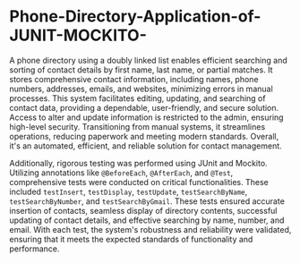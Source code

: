 # Phone-Directory-Application-of-JUNIT-MOCKITO-
A phone directory using a doubly linked list enables efficient searching and sorting of contact details by first name, last name, or partial matches. It stores comprehensive contact information, including names, phone numbers, addresses, emails, and websites, minimizing errors in manual processes. This system facilitates editing, updating, and searching of contact data, providing a dependable, user-friendly, and secure solution. Access to alter and update information is restricted to the admin, ensuring high-level security. Transitioning from manual systems, it streamlines operations, reducing paperwork and meeting modern standards. Overall, it's an automated, efficient, and reliable solution for contact management.

Additionally, rigorous testing was performed using JUnit and Mockito. Utilizing annotations like `@BeforeEach`, `@AfterEach`, and `@Test`, comprehensive tests were conducted on critical functionalities. These included `testInsert`, `testDisplay`, `testUpdate`, `testSearchByName`, `testSearchByNumber`, and `testSearchByGmail`. These tests ensured accurate insertion of contacts, seamless display of directory contents, successful updating of contact details, and effective searching by name, number, and email. With each test, the system's robustness and reliability were validated, ensuring that it meets the expected standards of functionality and performance.
